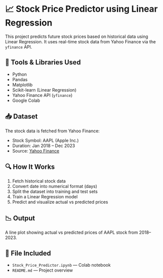 # 📈 Stock Price Predictor using Linear Regression

This project predicts future stock prices based on historical data using Linear Regression. It uses real-time stock data from Yahoo Finance via the `yfinance` API.

## 🔧 Tools & Libraries Used
- Python
- Pandas
- Matplotlib
- Scikit-learn (Linear Regression)
- Yahoo Finance API (`yfinance`)
- Google Colab

## 📥 Dataset
The stock data is fetched from Yahoo Finance:
- Stock Symbol: AAPL (Apple Inc.)
- Duration: Jan 2018 – Dec 2023
- Source: [Yahoo Finance](https://finance.yahoo.com)

## 🔍 How It Works
1. Fetch historical stock data
2. Convert date into numerical format (days)
3. Split the dataset into training and test sets
4. Train a Linear Regression model
5. Predict and visualize actual vs predicted prices

## 📉 Output
A line plot showing actual vs predicted prices of AAPL stock from 2018–2023.

## 📂 File Included
- `Stock_Price_Predictor.ipynb` — Colab notebook
- `README.md` — Project overview

